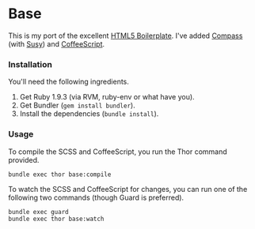 # Base

This is my port of the excellent [HTML5 Boilerplate](http://html5boilerplate.com/). I've added [Compass](http://compass-style.org) (with [Susy](http://susy.oddbird.net/)) and [CoffeeScript](http://coffeescript.org).

### Installation

You'll need the following ingredients.

1. Get Ruby 1.9.3 (via RVM, ruby-env or what have you).
2. Get Bundler (`gem install bundler`).
3. Install the dependencies (`bundle install`).

### Usage

To compile the SCSS and CoffeeScript, you run the Thor command provided.

    bundle exec thor base:compile

To watch the SCSS and CoffeeScript for changes, you can run one of the following two commands (though Guard is preferred).

    bundle exec guard
    bundle exec thor base:watch